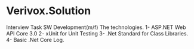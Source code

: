# Verivox.Solution
Interview Task SW Development(m/f)
The technologies.
1- ASP.NET Web API Core 3.0
2- xUnit for Unit Testing
3- .Net Standard for Class Libraries.
4- Basic .Net Core Log.
